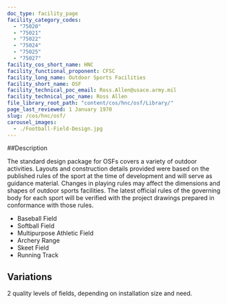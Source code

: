 ```yaml
---
doc_type: facility_page
facility_category_codes:
  - "75020"
  - "75021"
  - "75022"
  - "75024"
  - "75025"
  - "75027"
facility_cos_short_name: HNC
facility_functional_proponent: CFSC
facility_long_name: Outdoor Sports Facilities
facility_short_name: OSF
facility_technical_poc_email: Ross.Allen@usace.army.mil
facility_technical_poc_name: Ross Allen
file_library_root_path: "content/cos/hnc/osf/Library/"
page_last_reviewed: 1 January 1970
slug: /cos/hnc/osf/
carousel_images:
  - ./Football-Field-Design.jpg
---
```


##Description

The standard design package for OSFs covers a variety of outdoor activities. Layouts and construction details provided were based on the published rules of the sport at the time of development and will serve as guidance material. Changes in playing rules may affect the dimensions and shapes of outdoor sports facilities. The latest official rules of the governing body for each sport will be verified with the project drawings prepared in conformance with those rules.

- Baseball Field
- Softball Field
- Multipurpose Athletic Field
- Archery Range
- Skeet Field
- Running Track

## Variations

2 quality levels of fields, depending on installation size and need.
